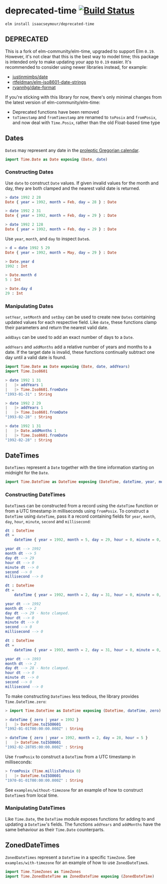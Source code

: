 # deprecated-time [![Build Status](https://travis-ci.org/isaacseymour/deprecated-time.svg)](https://travis-ci.org/isaacseymour/deprecated-time)

``` shell
elm install isaacseymour/deprecated-time
```

## DEPRECATED

This is a fork of elm-community/elm-time, upgraded to support Elm `0.19`. However, it's not clear
that this is the best way to model time; this package is intended only to make updating your app to
`0.19` easier. It's recommended to consider using newer libraries instead, for example:

- [justinmimbs/date](https://package.elm-lang.org/packages/justinmimbs/date/latest)
- [rtfeldman/elm-iso8601-date-strings](https://package.elm-lang.org/packages/rtfeldman/elm-iso8601-date-strings/latest)
- [ryannhg/date-format](https://package.elm-lang.org/packages/ryannhg/date-format/latest)


If you're sticking with this library for now, there's only minimal changes from the latest version
of elm-community/elm-time:
* Deprecated functions have been removed
* `toTimestamp` and `fromTimestamp` are renamed to `toPosix` and `fromPosix`, and now deal with
  `Time.Posix`, rather than the old Float-based time type


## Dates

`Date`s may represent any date in the [proleptic Gregorian calendar][cal].

``` elm
import Time.Date as Date exposing (Date, date)
```

### Constructing Dates

Use `date` to construct `Date` values.  If given invalid values for
the month and day, they are both clamped and the nearest valid date is
returned.

``` elm
> date 1992 2 28
Date { year = 1992, month = Feb, day = 28 } : Date

> date 1992 2 31
Date { year = 1992, month = Feb, day = 29 } : Date

> date 1992 2 128
Date { year = 1992, month = Feb, day = 29 } : Date
```

Use `year`, `month`, and `day` to inspect `Date`s.

``` elm
> d = date 1992 5 29
Date { year = 1992, month = May, day = 29 } : Date

> Date.year d
1992 : Int

> Date.month d
5 : Int

> Date.day d
29 : Int
```

### Manipulating Dates

`setYear`, `setMonth` and `setDay` can be used to create new `Dates`
containing updated values for each respective field.  Like `date`,
these functions clamp their parameters and return the nearest valid
date.

`addDays` can be used to add an exact number of days to a `Date`.

`addYears` and `addMonths` add a relative number of years and months
to a date.  If the target date is invalid, these functions continually
subtract one day until a valid date is found.

``` elm
import Time.Date as Date exposing (Date, date, addYears)
import Time.Iso8601

> date 1992 1 31
|   |> addYears 1
|   |> Time.Iso8601.fromDate
"1993-01-31" : String

> date 1992 2 29
|   |> addYears 1
|   |> Time.Iso8601.fromDate
"1993-02-28" : String

> date 1992 1 31
|   |> Date.addMonths 1
|   |> Time.Iso8601.fromDate
"1992-02-28" : String
```

## DateTimes

`DateTimes` represent a `Date` together with the time information starting on midnight for the `Date`.

``` elm
import Time.DateTime as DateTime exposing (DateTime, dateTime, year, month, day, hour, minute, second, millisecond)
```

### Constructing DateTimes

`DateTime`s can be constructed from a record using the `dateTime`
function or from a UTC timestamp in milliseconds using `fromPosix`.
To construct a `DateTime` using `dateTime`, pass it a record
containing fields for `year`, `month`, `day`, `hour`, `minute`,
`second` and `millisecond`:

``` elm
dt : DateTime
dt =
    dateTime { year = 1992, month = 5, day = 29, hour = 0, minute = 0, second = 0, millisecond = 0 }

year dt --> 1992
month dt --> 5
day dt --> 29
hour dt --> 0
minute dt --> 0
second --> 0
millisecond --> 0

dt : DateTime
dt =
    dateTime { year = 1992, month = 2, day = 31, hour = 0, minute = 0, second = 0, millisecond = 0 }

year dt --> 1992
month dt --> 2
day dt --> 29 - Note clamped.
hour dt --> 0
minute dt --> 0
second --> 0
millisecond --> 0

dt : DateTime
dt =
    dateTime { year = 1993, month = 2, day = 31, hour = 0, minute = 0, second = 0, millisecond = 0 }

year dt --> 1993
month dt --> 2
day dt --> 28 - Note clamped.
hour dt --> 0
minute dt --> 0
second --> 0
millisecond --> 0
```

To make constructing `DateTimes` less tedious, the library provides
`Time.DateTime.zero`:

``` elm
> import Time.DateTime as DateTime exposing (DateTime, dateTime, zero)

> dateTime { zero | year = 1992 }
|   |> DateTime.toISO8601
"1992-01-01T00:00:00.000Z" : String

> dateTime { zero | year = 1992, month = 2, day = 28, hour = 5 }
|   |> DateTime.toISO8601
"1992-02-28T05:00:00.000Z" : String
```

Use `fromPosix` to construct a `DateTime` from a UTC timestamp in
milliseconds:

``` elm
> fromPosix (Time.millisToPosix 0)
|   |> DateTime.toISO8601
"1970-01-01T00:00:00.000Z" : String
```

See `examples/without-timezone` for an example of how to construct
`DateTime`s from local time.

### Manipulating DateTimes

Like `Time.Date`, the `DateTime` module exposes functions for adding
to and updating a `DateTime`'s fields.  The functions `addYears` and
`addMonths` have the same behaviour as their `Time.Date` counterparts.

## ZonedDateTimes

`ZonedDateTimes` represent a `DateTime` in a specific `TimeZone`. See
`examples/with-timezone` for an example of how to use `ZonedDateTime`s.

``` elm
import Time.TimeZones as TimeZones
import Time.ZonedDateTime as ZonedDateTime exposing (ZonedDateTime)
```


[cal]: https://en.wikipedia.org/wiki/Proleptic_Gregorian_calendar
